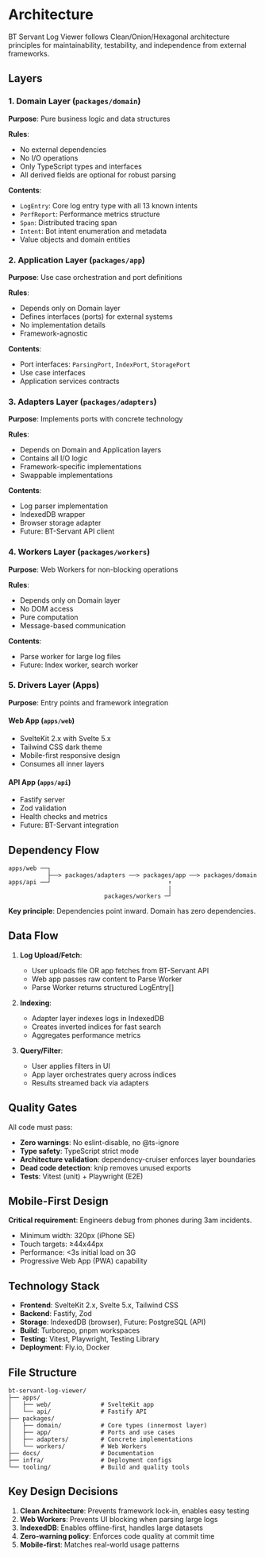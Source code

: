 # Architecture

BT Servant Log Viewer follows Clean/Onion/Hexagonal architecture principles for maintainability, testability, and independence from external frameworks.

## Layers

### 1. Domain Layer (`packages/domain`)

**Purpose**: Pure business logic and data structures

**Rules**:

- No external dependencies
- No I/O operations
- Only TypeScript types and interfaces
- All derived fields are optional for robust parsing

**Contents**:

- `LogEntry`: Core log entry type with all 13 known intents
- `PerfReport`: Performance metrics structure
- `Span`: Distributed tracing span
- `Intent`: Bot intent enumeration and metadata
- Value objects and domain entities

### 2. Application Layer (`packages/app`)

**Purpose**: Use case orchestration and port definitions

**Rules**:

- Depends only on Domain layer
- Defines interfaces (ports) for external systems
- No implementation details
- Framework-agnostic

**Contents**:

- Port interfaces: `ParsingPort`, `IndexPort`, `StoragePort`
- Use case interfaces
- Application services contracts

### 3. Adapters Layer (`packages/adapters`)

**Purpose**: Implements ports with concrete technology

**Rules**:

- Depends on Domain and Application layers
- Contains all I/O logic
- Framework-specific implementations
- Swappable implementations

**Contents**:

- Log parser implementation
- IndexedDB wrapper
- Browser storage adapter
- Future: BT-Servant API client

### 4. Workers Layer (`packages/workers`)

**Purpose**: Web Workers for non-blocking operations

**Rules**:

- Depends only on Domain layer
- No DOM access
- Pure computation
- Message-based communication

**Contents**:

- Parse worker for large log files
- Future: Index worker, search worker

### 5. Drivers Layer (Apps)

**Purpose**: Entry points and framework integration

#### Web App (`apps/web`)

- SvelteKit 2.x with Svelte 5.x
- Tailwind CSS dark theme
- Mobile-first responsive design
- Consumes all inner layers

#### API App (`apps/api`)

- Fastify server
- Zod validation
- Health checks and metrics
- Future: BT-Servant integration

## Dependency Flow

```
apps/web ──┐
           ├──> packages/adapters ──> packages/app ──> packages/domain
apps/api ──┘                                 ↑
                                             │
                           packages/workers ─┘
```

**Key principle**: Dependencies point inward. Domain has zero dependencies.

## Data Flow

1. **Log Upload/Fetch**:
   - User uploads file OR app fetches from BT-Servant API
   - Web app passes raw content to Parse Worker
   - Parse Worker returns structured LogEntry[]

2. **Indexing**:
   - Adapter layer indexes logs in IndexedDB
   - Creates inverted indices for fast search
   - Aggregates performance metrics

3. **Query/Filter**:
   - User applies filters in UI
   - App layer orchestrates query across indices
   - Results streamed back via adapters

## Quality Gates

All code must pass:

- **Zero warnings**: No eslint-disable, no @ts-ignore
- **Type safety**: TypeScript strict mode
- **Architecture validation**: dependency-cruiser enforces layer boundaries
- **Dead code detection**: knip removes unused exports
- **Tests**: Vitest (unit) + Playwright (E2E)

## Mobile-First Design

**Critical requirement**: Engineers debug from phones during 3am incidents.

- Minimum width: 320px (iPhone SE)
- Touch targets: ≥44x44px
- Performance: <3s initial load on 3G
- Progressive Web App (PWA) capability

## Technology Stack

- **Frontend**: SvelteKit 2.x, Svelte 5.x, Tailwind CSS
- **Backend**: Fastify, Zod
- **Storage**: IndexedDB (browser), Future: PostgreSQL (API)
- **Build**: Turborepo, pnpm workspaces
- **Testing**: Vitest, Playwright, Testing Library
- **Deployment**: Fly.io, Docker

## File Structure

```
bt-servant-log-viewer/
├── apps/
│   ├── web/              # SvelteKit app
│   └── api/              # Fastify API
├── packages/
│   ├── domain/           # Core types (innermost layer)
│   ├── app/              # Ports and use cases
│   ├── adapters/         # Concrete implementations
│   └── workers/          # Web Workers
├── docs/                 # Documentation
├── infra/                # Deployment configs
└── tooling/              # Build and quality tools
```

## Key Design Decisions

1. **Clean Architecture**: Prevents framework lock-in, enables easy testing
2. **Web Workers**: Prevents UI blocking when parsing large logs
3. **IndexedDB**: Enables offline-first, handles large datasets
4. **Zero-warning policy**: Enforces code quality at commit time
5. **Mobile-first**: Matches real-world usage patterns
